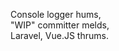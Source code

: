 Console logger hums,  
"WIP" committer melds,  
Laravel, Vue.JS thrums.

<!---
neo-franklin-tina/neo-franklin-tina is a ✨ special ✨ repository because its `README.md` (this file) appears on your GitHub profile.
You can click the Preview link to take a look at your changes.
--->

